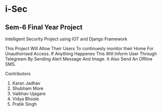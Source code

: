 # i-Sec

## Sem-6 Final Year Project

Intelligent Security Project using IOT and Django Framework

This Project Will Allow Their Users To continuesly monitor their Home For Unauthorised Access. If Anything Happenes This Will Inform User Through Telegream By Sending Alert Message And Image.  It Also Send An Offline SMS.

Contributors 

1. Karan Jadhav
2. Shubham More
3. Vaibhav Ujagare
4. Vidya Bhosle
5. Pratik Singh